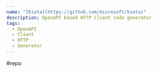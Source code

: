 ```yaml
---
name: "[Kiota](https://github.com/microsoft/kiota)"
description: OpenAPI based HTTP Client code generator
tags:
  - OpenAPI
  - Client
  - HTTP
  - Generator
---
```

#repo